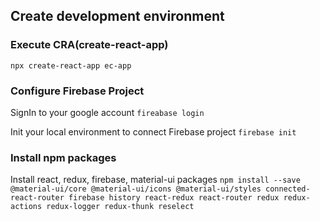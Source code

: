 ## Create development environment

### Execute CRA(create-react-app)

`npx create-react-app ec-app`

### Configure Firebase Project

SignIn to your google account
`fireabase login`

Init your local environment to connect Firebase project
`firebase init`

### Install npm packages

Install react, redux, firebase, material-ui packages
`npm install --save @material-ui/core @material-ui/icons @material-ui/styles connected-react-router firebase history react-redux react-router redux redux-actions redux-logger redux-thunk reselect`
